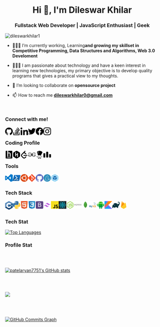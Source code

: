 
<h1 align="center">Hi 👋, I'm Dileswar Khilar</h1>
<h3 align="center">Fullstack Web Developer | JavaScript Enthusiast | Geek</h3>

<p align="left"> <img src="https://komarev.com/ghpvc/?username=dileswarkhilar1&label=Profile%20views&color=0e75b6&style=flat" alt="dileswarkhilar1" /> </p>

- 👨🏽‍💻 I’m currently working, Learning**and growing my skillset in Competitive Programming, Data Structures and Algorithms, Web 3.0 Develoment**

- 👨🏽‍💻 I am passionate about technology and have a keen interest in learning new technologies, my primary objective is to develop quality programs that gives a practical view to my thoughts.

- 🤝 I’m looking to collaborate on **opensource project**

- 📫 How to reach me **dileswarkhilar0@gmail.com**
</br>

### Connect with me!

<a href="https://github.com/dileswarkhilar" target="_blank" rel="noreferrer"><img align="left" alt="github | Github" width="25px" src="https://github.com/dileswarkhilar/dileswarkhilar/blob/main/images/social/github.svg" />
<a/>
<a href="https://github.com/dileswarkhilar" target="_blank" rel="noreferrer"><img align="left" alt="stackoverflow | Stackoverflow" width="25px" src="https://github.com/dileswarkhilar/dileswarkhilar/blob/main/images/social/stackoverflow.svg" />
<a/>
<a href="https://github.com/dileswarkhilar" target="_blank" rel="noreferrer"><img align="left" alt="linkedin | LinkedIn" width="25px" src="https://raw.githubusercontent.com/dileswarkhilar/dileswarkhilar/4f5b3519aa1644ebfb37f26caaa601fdfdcc16b1/images/LinkedIn.svg" />
<a/>
<a href="https://twitter.com/iamdileswar" target="_blank" rel="noreferrer" ><img align="left" alt="twitter | Twitter" width="25px" src="https://github.com/dileswarkhilar/dileswarkhilar/blob/main/images/social/twitter.svg" />
</a>
<a ><img align="left" alt="facebook | Facebook" width="25px" src="https://github.com/dileswarkhilar/dileswarkhilar/blob/main/images/social/facebook.svg" />
</a>
<a href="https://www.instagram.com/dileswarkhilar/" target="_blank" rel="noreferrer"><img align="left" alt="instagram | Instagram" width="25px" src="https://github.com/dileswarkhilar/dileswarkhilar/blob/main/images/social/instagram.svg" />
</a>
</br>

### Coding Profile

<a href="https://github.com/dileswarkhilar" target="_blank" rel="noreferrer"><img align="left" alt="hackerearth | Hackerearth" width="25px" src="https://github.com/dileswarkhilar/dileswarkhilar/blob/main/images/coding%20profile/hackerearth.svg" />
<a/>

<a href="https://github.com/dileswarkhilar" target="_blank" rel="noreferrer"><img align="left" alt="hackerrank | Hackerrank" width="25px" src="https://github.com/dileswarkhilar/dileswarkhilar/blob/main/images/coding%20profile/hackerrank.svg" />
<a/>

<a href="https://github.com/dileswarkhilar" target="_blank" rel="noreferrer"><img align="left" alt="leetcode | Leetcode" width="25px" src="https://github.com/dileswarkhilar/dileswarkhilar/blob/main/images/coding%20profile/leetcode.svg" />
<a/>

<a href="https://github.com/dileswarkhilar" target="_blank" rel="noreferrer"><img align="left" alt="geeksforgeeks | GeeksforGeeks" width="25px" src="https://github.com/dileswarkhilar/dileswarkhilar/blob/main/images/coding%20profile/geeksforgeeks.svg" />
<a/>

<a href="https://github.com/dileswarkhilar" target="_blank" rel="noreferrer"><img align="left" alt="codechef | Codechef" width="25px" src="https://github.com/dileswarkhilar/dileswarkhilar/blob/main/images/coding%20profile/codechef.svg" />
<a/>


<a href="https://github.com/dileswarkhilar" target="_blank" rel="noreferrer"><img align="left" alt="codeforces | Codeforces" width="25px" src="https://github.com/dileswarkhilar/dileswarkhilar/blob/main/images/coding%20profile/codeforces.svg" />
<a/>
</br>

### Tools
<img align="left" alt="vscode" width="25px" src="https://github.com/dileswarkhilar/dileswarkhilar/blob/main/images/techstack%20color%20svg/visual-studio-code.svg"/>
<img align="left" alt="powershell" width="25px" src="https://github.com/dileswarkhilar/dileswarkhilar/blob/main/images/techstack%20color%20svg/powershell.svg"/>
<img align="left" alt="ubuntu" width="25px" src="https://github.com/dileswarkhilar/dileswarkhilar/blob/main/images/techstack%20color%20svg/ubuntu.svg"/>
<img align="left" alt="git" width="25px" src="https://github.com/dileswarkhilar/dileswarkhilar/blob/main/images/techstack%20color%20svg/git.svg"/>
<img align="left" alt="GitHub" width="25px" src="https://github.com/dileswarkhilar/dileswarkhilar/blob/main/images/techstack%20color%20svg/github.svg"/>
<img align="left" alt="yarn" width="25px" src="https://github.com/dileswarkhilar/dileswarkhilar/blob/main/images/techstack%20color%20svg/yarn.svg"/>
<img align="webpack" alt="yarn" width="25px" src="https://github.com/dileswarkhilar/dileswarkhilar/blob/main/images/techstack%20color%20svg/webpack.svg"/>

</br>

### Tech Stack

<img align="left" alt="cpp" width="25px" src="https://github.com/dileswarkhilar/dileswarkhilar/blob/main/images/techstack%20color%20svg/cpp.svg"/>
<img align="left" alt="python" width="25px" src="https://github.com/dileswarkhilar/dileswarkhilar/blob/main/images/techstack%20color%20svg/python.svg"/>
<img align="left" alt="html" width="25px" src="https://github.com/dileswarkhilar/dileswarkhilar/blob/main/images/techstack%20color%20svg/html.svg"/>
<img align="left" alt="css" width="25px" src="https://github.com/dileswarkhilar/dileswarkhilar/blob/main/images/techstack%20color%20svg/css3.svg"/>
<img align="left" alt="bootstrap" width="25px" src="https://github.com/dileswarkhilar/dileswarkhilar/blob/main/images/techstack%20color%20svg/bootstrap.svg"/>
<img align="left" alt="tailwindcss" width="25px" src="https://github.com/dileswarkhilar/dileswarkhilar/blob/main/images/techstack%20color%20svg/tailwind.svg"/>
<img align="left" alt="javascript" width="25px" src="https://github.com/dileswarkhilar/dileswarkhilar/blob/main/images/techstack%20color%20svg/javascript.svg"/>
<img align="left" alt="reactjs" width="25px" src="https://github.com/dileswarkhilar/dileswarkhilar/blob/main/images/techstack%20color%20svg/react.svg"/>
<img align="left" alt="nodejs" width="25px" src="https://github.com/dileswarkhilar/dileswarkhilar/blob/main/images/techstack%20color%20svg/node-js.svg"/>
<img align="left" alt="expressjs" width="25px" src="https://github.com/dileswarkhilar/dileswarkhilar/blob/main/images/techstack%20color%20svg/express.svg"/>
<img align="left" alt="mongodb" width="25px" src="https://github.com/dileswarkhilar/dileswarkhilar/blob/main/images/techstack%20color%20svg/mongodb.svg"/>
<img align="left" alt="mysql" width="25px" src="https://github.com/dileswarkhilar/dileswarkhilar/blob/main/images/techstack%20color%20svg/mysql.svg"/>
<img align="left" alt="android" width="25px" src="https://github.com/dileswarkhilar/dileswarkhilar/blob/main/images/techstack%20color%20svg/android.svg"/>
<img align="left" alt="kotlin" width="25px" src="https://github.com/dileswarkhilar/dileswarkhilar/blob/main/images/techstack%20color%20svg/kotlin.svg"/>
<img align="left" alt="gradle" width="25px" src="https://github.com/dileswarkhilar/dileswarkhilar/blob/main/images/techstack%20color%20svg/gradle.svg"/>
<img align="left" alt="firebase" width="25px" src="https://github.com/dileswarkhilar/dileswarkhilar/blob/main/images/techstack%20color%20svg/firebase.svg"/>
</br>
</br>

### Tech Stat

<a href="https://github.com/dileswarkhilar" align="left"><img src="https://github-readme-stats.vercel.app/api/top-langs/?username=dileswarkhilar&langs_count=10&title_color=0891b2&text_color=ffffff&icon_color=0891b2&bg_color=1c1917&hide_border=true&locale=en&custom_title=Top%20%Languages" alt="Top Languages" /></a>

### Profile Stat

</br>
</br>

<a href="http://www.github.com/dileswarkhilar"><img src="https://github-readme-stats.vercel.app/api?username=dileswarkhilar&show_icons=true&hide=&count_private=true&title_color=0891b2&text_color=ffffff&icon_color=0891b2&bg_color=1c1917&hide_border=true&show_icons=true" alt="patelaryan7751's GitHub stats" /></a>

</br>
</br>

<a  href="http://www.github.com/dileswarkhilar"><img src="https://github-readme-streak-stats.herokuapp.com/?user=dileswarkhilar&stroke=ffffff&background=1c1917&ring=0891b2&fire=0891b2&currStreakNum=ffffff&currStreakLabel=0891b2&sideNums=ffffff&sideLabels=ffffff&dates=ffffff&hide_border=true" /></a>

</br>
</br>

<a href="http://www.github.com/dileswarkhilar"><img src="https://activity-graph.herokuapp.com/graph?username=dileswarkhilar&bg_color=1c1917&color=ffffff&line=0891b2&point=ffffff&area_color=1c1917&area=true&hide_border=true&custom_title=GitHub%20Commits%20Graph" alt="GitHub Commits Graph" /></a>





